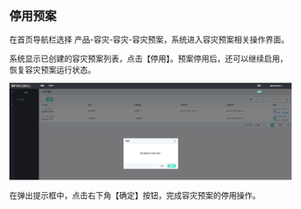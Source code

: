  ## 停用预案
 在首页导航栏选择 产品-容灾-容灾-容灾预案，系统进入容灾预案相关操作界面。
 
 系统显示已创建的容灾预案列表，点击【停用】。预案停用后，还可以继续启用，恢复容灾预案运行状态。
 
![创建实例](../../../../image/JD-Cloud-Mesh/stop-plan.png)

在弹出提示框中，点击右下角【确定】按钮，完成容灾预案的停用操作。
